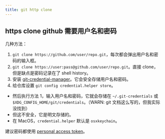 ```yaml
---
title: git http clone
---
```



## https clone github 需要用户名和密码

几种方法：

1. `git clone https://github.com/user/repo.git`，每次都会弹出用户名和密码的输入框。
2. `git clone https://user:pass@github.com/user/repo.git`。直接 clone，但是缺点是密码记录在了 shell history。
3. 安装 [git-credential-manager](https://github.com/git-ecosystem/git-credential-manager)。它会安全存储用户名和密码。
4. 给仓库设置 `git config credential.helper store`。
  - 然后执行方法 1，输入用户名和密码，它就会存储在 `~/.git-credentials` 或 `$XDG_CONFIG_HOME/git/credentials`。（WARN: git 文档这么写的，但我实际没找到）
  - 但这不安全，它是明文存储的。
  - 在 MacOS，`credential.helper` 默认是 `osxkeychain`。

建议密码都使用 [personal access token](https://docs.github.com/en/authentication/keeping-your-account-and-data-secure/creating-a-personal-access-token)。
